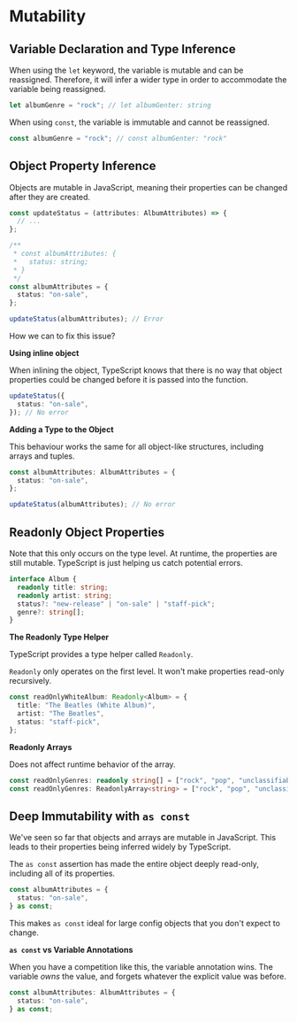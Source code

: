 # Mutability

## Variable Declaration and Type Inference

When using the `let` keyword, the variable is mutable and can be reassigned. Therefore, it will infer a wider type in order to accommodate the variable being reassigned.

```ts
let albumGenre = "rock"; // let albumGenter: string
```

When using `const`, the variable is immutable and cannot be reassigned.


```ts
const albumGenre = "rock"; // const albumGenter: "rock"
```

## Object Property Inference

Objects are mutable in JavaScript, meaning their properties can be changed after they are created.

```ts
const updateStatus = (attributes: AlbumAttributes) => {
  // ...
};

/**
 * const albumAttributes: {
 *   status: string;
 * }
 */
const albumAttributes = {
  status: "on-sale",
};

updateStatus(albumAttributes); // Error
```

How we can to fix this issue?

**Using inline object**

When inlining the object, TypeScript knows that there is no way that object properties could be changed before it is passed into the function.

```ts
updateStatus({
  status: "on-sale",
}); // No error
```

**Adding a Type to the Object**

This behaviour works the same for all object-like structures, including arrays and tuples. 

```ts
const albumAttributes: AlbumAttributes = {
  status: "on-sale",
};

updateStatus(albumAttributes); // No error
```

## Readonly Object Properties

Note that this only occurs on the type level. At runtime, the properties are still mutable. TypeScript is just helping us catch potential errors.

```ts
interface Album {
  readonly title: string;
  readonly artist: string;
  status?: "new-release" | "on-sale" | "staff-pick";
  genre?: string[];
}
```

**The Readonly Type Helper**

TypeScript provides a type helper called `Readonly`.

`Readonly` only operates on the first level. It won't make properties read-only recursively.

```ts
const readOnlyWhiteAlbum: Readonly<Album> = {
  title: "The Beatles (White Album)",
  artist: "The Beatles",
  status: "staff-pick",
};
```

**Readonly Arrays**

Does not affect runtime behavior of the array.

```ts
const readOnlyGenres: readonly string[] = ["rock", "pop", "unclassifiable"];
const readOnlyGenres: ReadonlyArray<string> = ["rock", "pop", "unclassifiable"];
```

## Deep Immutability with `as const`

We've seen so far that objects and arrays are mutable in JavaScript. This leads to their properties being inferred widely by TypeScript.

The `as const` assertion has made the entire object deeply read-only, including all of its properties.

```ts
const albumAttributes = {
  status: "on-sale",
} as const;
```

This makes `as const` ideal for large config objects that you don't expect to change.

**`as const` vs Variable Annotations**

When you have a competition like this, the variable annotation wins. The variable *owns* the value, and forgets whatever the explicit value was before.

```ts
const albumAttributes: AlbumAttributes = {
  status: "on-sale",
} as const;
```
